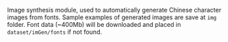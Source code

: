 Image synthesis module, used to automatically generate Chinese character images from fonts. Sample examples of generated images are save at `img` folder. Font data (~400Mb) will be downloaded and placed in `dataset/imGen/fonts` if not found. 